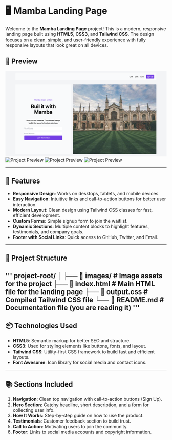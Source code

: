 # 🖥️ Mamba Landing Page

Welcome to the **Mamba Landing Page** project! This is a modern, responsive landing page built using **HTML5**, **CSS3**, and **Tailwind CSS**. The design focuses on a clean, simple, and user-friendly experience with fully responsive layouts that look great on all devices. 

## 📸 Preview

![Project Preview](src/img/Page-1.png)
![Project Preview](/img/Page-2.png)
![Project Preview](/img/Page-3.png)
![Project Preview](/img/Page-4.png)

---

## 🚀 Features

- **Responsive Design**: Works on desktops, tablets, and mobile devices.  
- **Easy Navigation**: Intuitive links and call-to-action buttons for better user interaction.  
- **Modern Layout**: Clean design using Tailwind CSS classes for fast, efficient development.  
- **Custom Forms**: Simple signup form to join the waitlist.  
- **Dynamic Sections**: Multiple content blocks to highlight features, testimonials, and company goals.  
- **Footer with Social Links**: Quick access to GitHub, Twitter, and Email.  

---

## 📂 Project Structure
'''
project-root/
│
├── 📁 images/             # Image assets for the project
├── 📄 index.html          # Main HTML file for the landing page
├── 📄 output.css          # Compiled Tailwind CSS file
└── 📄 README.md           # Documentation file (you are reading it)
'''
---

## 📦 Technologies Used

- **HTML5**: Semantic markup for better SEO and structure.  
- **CSS3**: Used for styling elements like buttons, fonts, and layout.  
- **Tailwind CSS**: Utility-first CSS framework to build fast and efficient layouts.  
- **Font Awesome**: Icon library for social media and contact icons.  

---

## 📚 Sections Included

1. **Navigation**: Clean top navigation with call-to-action buttons (Sign Up).  
2. **Hero Section**: Catchy headline, short description, and a form for collecting user info.  
3. **How It Works**: Step-by-step guide on how to use the product.  
4. **Testimonials**: Customer feedback section to build trust.  
5. **Call to Action**: Motivating users to join the community.  
6. **Footer**: Links to social media accounts and copyright information.  
